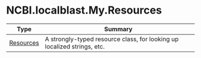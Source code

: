 ﻿
# NCBI.localblast.My.Resources

|Type|Summary|
|----|-------|
|[Resources](./Resources.md)|A strongly-typed resource class, for looking up localized strings, etc.|

